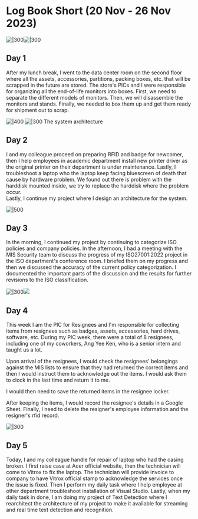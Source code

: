 # Log Book Short (20 Nov - 26 Nov 2023)

![|300](boxes.jpg)![|300](Meal%202.jpg)
## Day 1
After my lunch break, I went to the data center room on the second floor where all the assets, accessories, partitions, packing boxes, etc. that will be scrapped in the future are stored. The store's PICs and I were responsible for organizing all the end-of-life monitors into boxes. First, we need to separate the different models of monitors. Then, we will disassemble the monitors and stands. Finally, we needed to box them up and get them ready for shipment out to scrap.


![|400](flow.png) ![|300](Meal%203.jpg)
The system architecture

## Day 2
I and my colleague proceed on preparing RFID and badge for newcomer, then I help employees in academic department install new printer driver as the original printer on their department is under maintenance. Lastly, I troubleshoot a laptop who the laptop keep facing bluescreen of death that cause by hardware problem. We found out there is problem with the harddisk mounted inside, we try to replace the harddisk where the problem occur.  
Lastly, I continue my project where I design an architecture for the system. 

![|500](Meal%201.jpg)
## Day 3
In the morning, I continued my project by continuing to categorize ISO policies and company policies.
In the afternoon, I had a meeting with the MIS Security team to discuss the progress of my ISO27001:2022 project in the ISO department's conference room. I briefed them on my progress and then we discussed the accuracy of the current policy categorization. I documented the important parts of the discussion and the results for further revisions to the ISO classification.

![|300](Resignee%20PIC.jpg)![](Meal%204.jpg)
## Day 4
This week I am the PIC for Resignees and I'm responsible for collecting items from resignees such as badges, assets, accessories, hard drives, software, etc. During my PIC week, there were a total of 8 resignees, including one of my coworkers, Ang Yee Ken, who is a senior intern and taught us a lot.

Upon arrival of the resignees, I would check the resignees' belongings against the MIS lists to ensure that they had returned the correct items and then I would instruct them to acknowledge out the items. I would ask them to clock in the last time and return it to me.

I would then need to save the returned items in the resignee locker.

After keeping the items, I would record the resignee's details in a Google Sheet. Finally, I need to delete the resigner's employee information and the resigner's rfid record.

![|300](Meal%202.jpg)
## Day 5
Today, I and my colleague handle for repair of laptop who had the casing broken. I first raise case at Acer official website, then the technician will come to Vitrox to fix the laptop. The technician will provide invoice to company to have Vitrox official stamp to acknowledge the services once the issue is fixed. Then I perform my daily task where I help employee at other department troubleshoot installation of Visual Studio. Lastly, when my daily task in done, I am doing my project of Text Detection where I rearchitect the architecture of my project to make it available for streaming and real time text detection and recognition.
